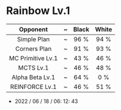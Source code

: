 # Rainbow Lv.1
| Opponent | ~ | Black | White |
| :-: | -: | :-: | :-: |
| Simple Plan | ~ | 96 % | 94 % |
| Corners Plan | ~ | 91 % | 93 % |
| MC Primitive Lv.1 | ~ | 43 % | 46 % |
| MCTS Lv.1 | ~ | 46 % | 48 % |
| Alpha Beta Lv.1 | ~ | 64 % | 0 % |
| REINFORCE Lv.1 | ~ | 46 % | 51 % |

- 2022 / 06 / 18 / 06: 12: 43
<br>
<br>


